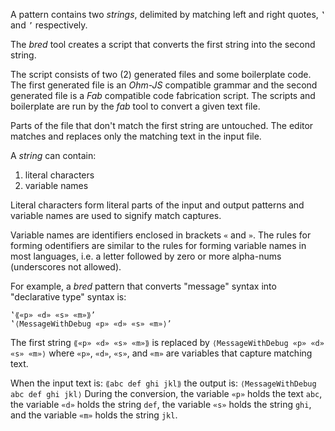 A pattern contains two *strings*, delimited by matching left and right quotes, `‛` and `’` respectively.

The *bred* tool creates a script that converts the first string into the second string.  

The script consists of two (2) generated files and some boilerplate code.  The first generated file is an *Ohm-JS* compatible grammar and the second generated file is a *Fab* compatible code fabrication script.  The scripts and boilerplate are run by the *fab* tool to convert a given text file.

Parts of the file that don't match the first string are untouched.  The editor matches and replaces only the matching text in the input file.

A *string* can contain:
1. literal characters
2. variable names

Literal characters form literal parts of the input and output patterns and variable names are used to signify match captures.

Variable names are identifiers enclosed in brackets `«` and `»`.  The rules for forming odentifiers are similar to the rules for forming variable names in most languages, i.e. a letter followed by zero or more alpha-nums (underscores not allowed).

For example, a *bred* pattern that converts "message" syntax into "declarative type" syntax is:

```
‛⟪«p» «d» «s» «m»⟫’
‛⟨MessageWithDebug «p» «d» «s» «m»⟩’
```
The first string `⟪«p» «d» «s» «m»⟫` is replaced by `⟨MessageWithDebug «p» «d» «s» «m»⟩` where `«p»`, `«d»`, `«s»`, and `«m»` are variables that capture matching text.

When the input text is:
`⟪abc def ghi jkl⟫`
the output is:
`⟨MessageWithDebug abc def ghi jkl⟩`
During the conversion, the variable `«p»` holds the text `abc`, the variable `«d»` holds the string `def`, the variable `«s»`  holds the string `ghi`, and the variable `«m»` holds the string `jkl`.